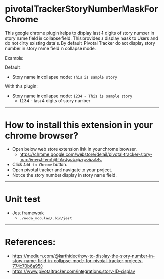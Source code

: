 # pivotalTrackerStoryNumberMaskForChrome

This google chrome plugin helps to display last 4 digits of story number in story name field in collapse field. This provides a display mask to Users and do not dirty existing data's. By default, Pivotal Tracker do not display story number in story name field in collapse mode.

Example:

 Default:
   - Story name in collapse mode: `This is sample story`

 With this plugin:
   - Story name in collapse mode: `1234 - This is sample story`  
       - 1234 - last 4 digits of story number

-----
# How to install this extension in your chrome browser?

 - Open below web store extension link in your chrome browser.
   - https://chrome.google.com/webstore/detail/pivotal-tracker-story-num/ienephhenhijhhfadgobajpepoipobfc
 - Click `Add to Chrome` button.
 - Open pivotal tracker and navigate to your project.
 - Notice the story number display in story name field.

-----

# Unit test 
  - Jest framework
      - `./node_modules/.bin/jest`    

-----

# References:
  - https://medium.com/@karthidec/how-to-display-the-story-number-in-story-name-field-in-collapse-mode-for-pivotal-tracker-projects-774c70b6a950
  - https://www.pivotaltracker.com/integrations/story-ID-display
